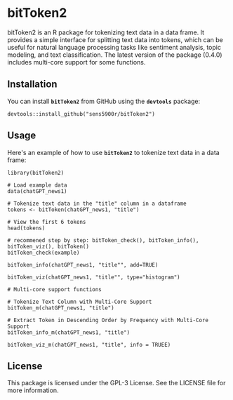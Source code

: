 # **bitToken2**

bitToken2 is an R package for tokenizing text data in a data frame. It provides a simple interface for splitting text data into tokens, which can be useful for natural language processing tasks like sentiment analysis, topic modeling, and text classification. The latest version of the package (0.4.0) includes multi-core support for some functions.

## **Installation**

You can install **`bitToken2`** from GitHub using the **`devtools`** package:

```{r}
devtools::install_github("sens5900r/bitToken2")
```

## **Usage**

Here's an example of how to use **`bitToken2`** to tokenize text data in a data frame:

```{r}
library(bitToken2)

# Load example data
data(chatGPT_news1)

# Tokenize text data in the "title" column in a dataframe
tokens <- bitToken(chatGPT_news1, "title")

# View the first 6 tokens
head(tokens)

# recommened step by step: bitToken_check(), bitToken_info(), bitToken_viz(), bitToken()
bitToken_check(example)

bitToken_info(chatGPT_news1, "title"", add=TRUE)

bitToken_viz(chatGPT_news1, "title"", type="histogram")

# Multi-core support functions

# Tokenize Text Column with Multi-Core Support
bitToken_m(chatGPT_news1, "title")

# Extract Token in Descending Order by Frequency with Multi-Core Support
bitToken_info_m(chatGPT_news1, "title")

bitToken_viz_m(chatGPT_news1, "title", info = TRUEE)
```

## **License**

This package is licensed under the GPL-3 License. See the LICENSE file for more information.
